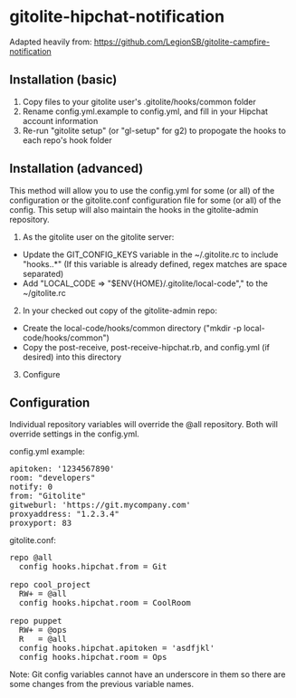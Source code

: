 gitolite-hipchat-notification
==============================

Adapted heavily from: https://github.com/LegionSB/gitolite-campfire-notification

Installation (basic)
--------------------

1. Copy files to your gitolite user's .gitolite/hooks/common folder
2. Rename config.yml.example to config.yml, and fill in your Hipchat account information
3. Re-run "gitolite setup" (or "gl-setup" for g2) to propogate the hooks to each repo's hook folder

Installation (advanced)
-----------------------
This method will allow you to use the config.yml for some (or all) of the configuration or the gitolite.conf configuration file for some (or all) of the config.  This setup will also maintain the hooks in the gitolite-admin repository.

1. As the gitolite user on the gitolite server:
- Update the GIT_CONFIG_KEYS variable in the ~/.gitolite.rc to include "hooks\..*" (If this variable is already defined, regex matches are space separated)
- Add "LOCAL_CODE =>  "$ENV{HOME}/.gitolite/local-code"," to the ~/gitolite.rc
2. In your checked out copy of the gitolite-admin repo:
- Create the local-code/hooks/common directory ("mkdir -p local-code/hooks/common")
- Copy the post-receive, post-receive-hipchat.rb, and config.yml (if desired) into this directory
3. Configure

Configuration
-------------
Individual repository variables will override the @all repository.  Both will override settings in the config.yml.

config.yml example:
<pre>
apitoken: '1234567890'
room: "developers"
notify: 0
from: "Gitolite"
gitweburl: 'https://git.mycompany.com'
proxyaddress: "1.2.3.4"
proxyport: 83
</pre>

gitolite.conf:
<pre>
repo @all
  config hooks.hipchat.from = Git

repo cool_project
  RW+ = @all
  config hooks.hipchat.room = CoolRoom

repo puppet
  RW+ = @ops
  R   = @all
  config hooks.hipchat.apitoken = 'asdfjkl'
  config hooks.hipchat.room = Ops
</pre>
Note: Git config variables cannot have an underscore in them so there are some changes from the previous variable names.